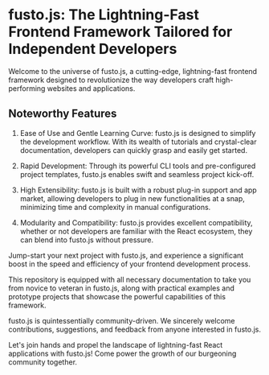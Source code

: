 # fusto.js: The Lightning-Fast Frontend Framework Tailored for Independent Developers

Welcome to the universe of fusto.js, a cutting-edge, lightning-fast frontend framework designed to revolutionize the way developers craft high-performing websites and applications.

## Noteworthy Features

1. Ease of Use and Gentle Learning Curve: fusto.js is designed to simplify the development workflow. With its wealth of tutorials and crystal-clear documentation, developers can quickly grasp and easily get started.

2. Rapid Development: Through its powerful CLI tools and pre-configured project templates, fusto.js enables swift and seamless project kick-off.

3. High Extensibility: fusto.js is built with a robust plug-in support and app market, allowing developers to plug in new functionalities at a snap, minimizing time and complexity in manual configurations.

4. Modularity and Compatibility: fusto.js provides excellent compatibility, whether or not developers are familiar with the React ecosystem, they can blend into fusto.js without pressure.

Jump-start your next project with fusto.js, and experience a significant boost in the speed and efficiency of your frontend development process.

This repository is equipped with all necessary documentation to take you from novice to veteran in fusto.js, along with practical examples and prototype projects that showcase the powerful capabilities of this framework.

fusto.js is quintessentially community-driven. We sincerely welcome contributions, suggestions, and feedback from anyone interested in fusto.js.

Let's join hands and propel the landscape of lightning-fast React applications with fusto.js! Come power the growth of our burgeoning community together.
